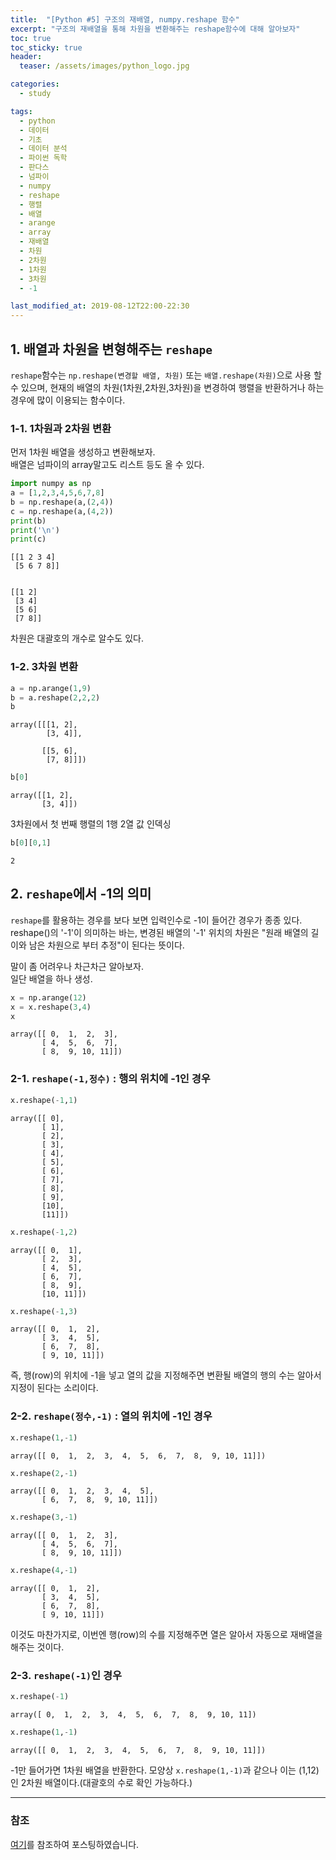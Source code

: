```yaml
---
title:  "[Python #5] 구조의 재배열, numpy.reshape 함수"
excerpt: "구조의 재배열을 통해 차원을 변환해주는 reshape함수에 대해 알아보자"
toc: true
toc_sticky: true
header:
  teaser: /assets/images/python_logo.jpg

categories:
  - study

tags:
  - python
  - 데이터
  - 기초
  - 데이터 분석
  - 파이썬 독학
  - 판다스
  - 넘파이
  - numpy
  - reshape
  - 행렬
  - 배열
  - arange
  - array
  - 재배열
  - 차원
  - 2차원
  - 1차원
  - 3차원
  - -1

last_modified_at: 2019-08-12T22:00-22:30
---
```


## 1. 배열과 차원을 변형해주는 `reshape`

`reshape`함수는 `np.reshape(변경할 배열, 차원)` 또는 `배열.reshape(차원)`으로 사용 할 수 있으며, 현재의 배열의 차원(1차원,2차원,3차원)을 변경하여 행렬을 반환하거나 하는 경우에 많이 이용되는 함수이다.  

### 1-1. 1차원과 2차원 변환    

먼저 1차원 배열을 생성하고 변환해보자.  
배열은 넘파이의 array말고도 리스트 등도 올 수 있다.  


```python
import numpy as np
a = [1,2,3,4,5,6,7,8]
b = np.reshape(a,(2,4))
c = np.reshape(a,(4,2))
print(b)
print('\n')
print(c)
```

    [[1 2 3 4]
     [5 6 7 8]]
    
    
    [[1 2]
     [3 4]
     [5 6]
     [7 8]]
    

차원은 대괄호의 개수로 알수도 있다.  

### 1-2. 3차원 변환     


```python
a = np.arange(1,9)
b = a.reshape(2,2,2)
b
```




    array([[[1, 2],
            [3, 4]],
    
           [[5, 6],
            [7, 8]]])




```python
b[0]
```




    array([[1, 2],
           [3, 4]])



3차원에서 첫 번째 행렬의 1행 2열 값 인덱싱  


```python
b[0][0,1]
```




    2



## 2. `reshape`에서 -1의 의미  

`reshape`를 활용하는 경우를 보다 보면 입력인수로 -1이 들어간 경우가 종종 있다.  
 reshape()의 '-1'이 의미하는 바는, 변경된 배열의 '-1' 위치의 차원은 "원래 배열의 길이와 남은 차원으로 부터 추정"이 된다는 뜻이다.  
 

말이 좀 어려우나 차근차근 알아보자.  
일단 배열을 하나 생성.  


```python
x = np.arange(12)
x = x.reshape(3,4)
x
```




    array([[ 0,  1,  2,  3],
           [ 4,  5,  6,  7],
           [ 8,  9, 10, 11]])



### 2-1. `reshape(-1,정수)` : 행의 위치에 -1인 경우  


```python
x.reshape(-1,1)
```




    array([[ 0],
           [ 1],
           [ 2],
           [ 3],
           [ 4],
           [ 5],
           [ 6],
           [ 7],
           [ 8],
           [ 9],
           [10],
           [11]])




```python
x.reshape(-1,2)
```




    array([[ 0,  1],
           [ 2,  3],
           [ 4,  5],
           [ 6,  7],
           [ 8,  9],
           [10, 11]])




```python
x.reshape(-1,3)
```




    array([[ 0,  1,  2],
           [ 3,  4,  5],
           [ 6,  7,  8],
           [ 9, 10, 11]])



즉, 행(row)의 위치에 -1을 넣고 열의 값을 지정해주면 변환될 배열의 행의 수는 알아서 지정이 된다는 소리이다.  

### 2-2. `reshape(정수,-1)` : 열의 위치에 -1인 경우  


```python
x.reshape(1,-1)
```




    array([[ 0,  1,  2,  3,  4,  5,  6,  7,  8,  9, 10, 11]])




```python
x.reshape(2,-1)
```




    array([[ 0,  1,  2,  3,  4,  5],
           [ 6,  7,  8,  9, 10, 11]])




```python
x.reshape(3,-1)
```




    array([[ 0,  1,  2,  3],
           [ 4,  5,  6,  7],
           [ 8,  9, 10, 11]])




```python
x.reshape(4,-1)
```




    array([[ 0,  1,  2],
           [ 3,  4,  5],
           [ 6,  7,  8],
           [ 9, 10, 11]])



이것도 마찬가지로, 이번엔 행(row)의 수를 지정해주면 열은 알아서 자동으로 재배열을 해주는 것이다.  

### 2-3. `reshape(-1)`인 경우  


```python
x.reshape(-1)
```




    array([ 0,  1,  2,  3,  4,  5,  6,  7,  8,  9, 10, 11])




```python
x.reshape(1,-1)
```




    array([[ 0,  1,  2,  3,  4,  5,  6,  7,  8,  9, 10, 11]])



-1만 들어가면 1차원 배열을 반환한다. 모양상 `x.reshape(1,-1)`과 같으나 이는 (1,12)인 2차원 배열이다.(대괄호의 수로 확인 가능하다.)  


---

### 참조

[여기](https://rfriend.tistory.com/345)를 참조하여 포스팅하였습니다.  